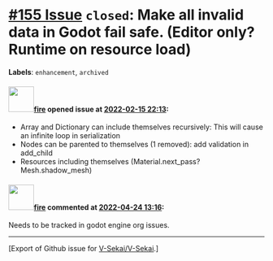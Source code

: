 # [\#155 Issue](https://github.com/V-Sekai/V-Sekai/issues/155) `closed`: Make all invalid data in Godot fail safe. (Editor only? Runtime on resource load)
**Labels**: `enhancement`, `archived`


#### <img src="https://avatars.githubusercontent.com/u/32321?u=c2e06a3d2b49a467aa907e54aa259516440267cc&v=4" width="50">[fire](https://github.com/fire) opened issue at [2022-02-15 22:13](https://github.com/V-Sekai/V-Sekai/issues/155):

* Array and Dictionary can include themselves recursively: This will cause an infinite loop in serialization
* Nodes can be parented to themselves (1 removed): add validation in add_child
* Resources including themselves (Material.next_pass? Mesh.shadow_mesh)

#### <img src="https://avatars.githubusercontent.com/u/32321?u=c2e06a3d2b49a467aa907e54aa259516440267cc&v=4" width="50">[fire](https://github.com/fire) commented at [2022-04-24 13:16](https://github.com/V-Sekai/V-Sekai/issues/155#issuecomment-1107840133):

Needs to be tracked in godot engine org issues.


-------------------------------------------------------------------------------



[Export of Github issue for [V-Sekai/V-Sekai](https://github.com/V-Sekai/V-Sekai).]

